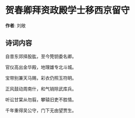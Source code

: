 # 贺春卿拜资政殿学士移西京留守

**作者**: 刘敞

## 诗词内容

自昔东郊择股肱，至今筦钥委名卿。

官仪高出金华殿，地理雄专北斗城。

宝带别兼天马赐，彩衣仍照玉符眀。

正风鼓动周南什，和气销除武库兵。

听讼甘棠从勿翦，攀辕旧吏不胜情。

千年重得吴公守，门下无由望贾生。

